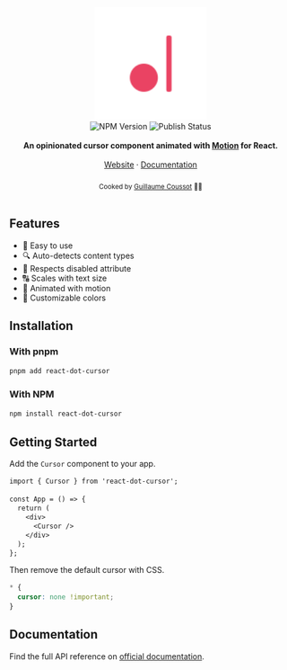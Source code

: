 <div align="center">
    <a href="https://react-dot-cursor.guics.st/">
        <img width="200" alt="react-dot-cursor - Try it out" src="https://raw.githubusercontent.com/GuiEpi/react-dot-cursor/refs/heads/main/website/public/react-dot-cursor.svg"/>
    </a>
</div>

<div align="center">
  <img src="https://img.shields.io/npm/v/react-dot-cursor" alt="NPM Version" />
  <img src="https://github.com/GuiEpi/react-dot-cursor/actions/workflows/publish-package.yml/badge.svg" alt="Publish Status" />
</div>

<br />

<div align="center">
  <strong>An opinionated cursor component animated with <a href="https://motion.dev">Motion</a> for React.</strong>
</div>

<br />

<div align="center">
    <a href="https://react-dot-cursor.guics.st/">Website</a> 
    <span> · </span>
    <a href="https://react-dot-cursor.guics.st/docs">Documentation</a> 
</div>

<br />

<div align="center">
  <sub>Cooked by <a href="https://github.com/GuiEpi/">Guillaume Coussot</a> 👨‍🍳</sub>
</div>

<br />

## Features

- 🚀 Easy to use
- 🔍 Auto-detects content types
- 🚫 Respects disabled attribute
- 🔠 Scales with text size
- 🎥 Animated with motion
- 🎨 Customizable colors

## Installation

### With pnpm

```sh
pnpm add react-dot-cursor
```

### With NPM

```sh
npm install react-dot-cursor
```

## Getting Started

Add the `Cursor` component to your app.

```tsx
import { Cursor } from 'react-dot-cursor';

const App = () => {
  return (
    <div>
      <Cursor />
    </div>
  );
};
```

Then remove the default cursor with CSS.

```css
* {
  cursor: none !important;
}
```

## Documentation

Find the full API reference on [official documentation](https://react-dot-cursor.guics.st/docs).
